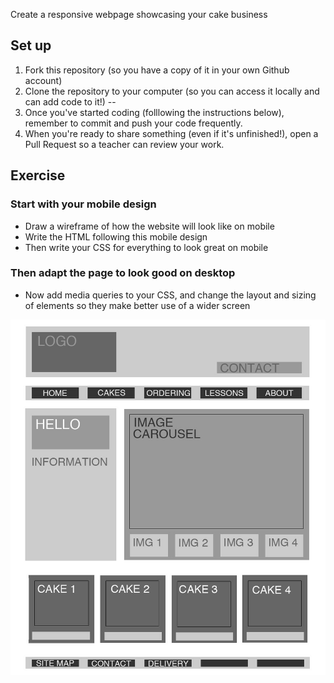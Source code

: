 Create a responsive webpage showcasing your cake business

## Set up
1) Fork this repository (so you have a copy of it in your own Github account)
2) Clone the repository to your computer (so you can access it locally and can add code to it!)
--
3) Once you've started coding (folllowing the instructions below), remember to commit and push your code frequently.
4) When you're ready to share something (even if it's unfinished!), open a Pull Request so a teacher can review your work.


## Exercise

### Start with your mobile design
- Draw a wireframe of how the website will look like on mobile
- Write the HTML following this mobile design
- Then write your CSS for everything to look great on mobile

### Then adapt the page to look good on desktop
- Now add media queries to your CSS, and change the layout and sizing of elements so they make better use of a wider screen

![Wireframe for inspiration:](./images/mums-w-frame.jpg)
